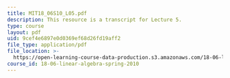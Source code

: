 ```yaml
---
title: MIT18_06S10_L05.pdf
description: This resource is a transcript for Lecture 5.
type: course
layout: pdf
uid: 9cef4e6897e0d0369ef68d26fd19aff2
file_type: application/pdf
file_location: >-
  https://open-learning-course-data-production.s3.amazonaws.com/18-06-linear-algebra-spring-2010/9cef4e6897e0d0369ef68d26fd19aff2_MIT18_06S10_L05.pdf
course_id: 18-06-linear-algebra-spring-2010
---
```

